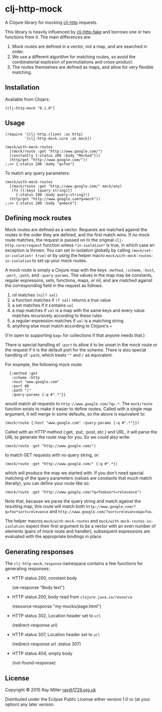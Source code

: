 # clj-http-mock

A Clojure library for mocking [clj-http](https://github.com/dakrone/clj-http) requests.

This library is heavily influenced by [clj-http-fake](https://github.com/myfreeweb/clj-http-fake)
and borrows one or two functions from it. The main differences are:

1. Mock routes are defined in a vector, not a map, and are searched in
order.
1. We use a different algorithm for matching routes, so avoid
the combinatorial explosion of permutiations and cross-product.
1. The routes themselves are defined as maps, and allow for very flexible matching.

## Installation

Available from Clojars:

    [clj-http-mock "0.1.0"]
    
## Usage

    (require '[clj-http.client :as http]
             '[clj-http-mock.core :as mock])
             
    (mock/with-mock-routes
      [(mock/route :get "http://www.google.com/")      
      (constantly {:status 200 :body "Mocked"})]
      (http/get "http://www.google.com/"))
    ;;=> {:status 200 :body "q=foo"}
    
To match any query parameters:

    (mock/with-mock-routes
      [(mock/route :get "http;//www.google.com/" mock/any)
       (fn [{:keys [query-string]}]
         {:status 200 :body query-string})]
      (http/get "http://www.google.com?q=mock"))
    ;;=> {:status 200 :body "q=mock"}

## Defining mock routes     
             
Mock routes are defined as a vector. Requests are matched against the
routes in the order they are defined, and the first match wins. If no
mock route matches, the request is passed on to the original
`clj-http.core/request` function unless `*in-isolation*` is true, in
which case an exception is thrown. You can set in-isolation globally by
calling `(mock/set-in-isolation! true)` or by using the helper macro
`mock/with-mock-routes-in-isolation` to set up your mock routes.

A mock route is simply a Clojure map with the keys `:method`, `:scheme`,
`:host`, `:port`, `:path`, and `:query-params`. The values in the map
may be constants, regular expressons, sets, functions, maps, or nil, and
are matched against the corresponding field in the request as follows:

1. nil matches `(nil? val)`
2. a function matches if `(f val)` returns a true value
3. a set matches if it contains `val`
4. a map matches if `val` is a map with the same keys and every value
matches recursively according to these rules
5. a regular-expression matches if `val` is a matching string
6. anything else must match according to Clojure's `=`

(I'm open to supporting `bag=` for collections if that anyone needs
that.)

There is special handling of `:port` to allow it to be unset in the mock
route or the request if it is the default port for the scheme. There is
also special handling of `:path`, which treats `""` and `/` as
equivalent.

For example, the following mock route:

      {:method :get 
       :scheme :http 
       :host "www.google.com"
       :port 80
       :path "/"
       :query-params {:q #".*"}}

would match all requests to `http://www.google.com/?q=.*`. The
`mock/route` function exists to make it easier to define routes. Called
with a single map argument, it will merge in some defaults, so the above
is equivalent to:

    (mock/route {:host "www.google.com" :query-params {:q #".*"}})
    
Called with an HTTP method (:get, :put, :post, etc.) and URL, it will
parse the URL to generate the route map for you. So we could also write:

    (mock/route :get "http://www.google.com/")
    
to match GET requests with no query string, or:

    (mock/route :get "http://www.google.com/" {:q #".*})
    
which will produce the map we started with. If you don't need special
matching of the query parameters (values are constants that much match
literally), you can define your route like so:

    (mock/route :get "http://www.google.com/?q=foo&sort=relevance")
    
Note that, because we parse the query string and match against the
resulting map, this route will match both
`http://www.google.com/?q=foo*sort=relevance` and
`http://www.google.com/?sort=relevance&q=foo`.

The helper macros `mock/with-mock-routes` and
`mock/with-mock-routes-in-isolation` expect their first argument to be a
vector with an even number of elements (pairs of mock route and
handler); subsequent expressions are evaluated with the appropriate
bindings in place.

## Generating responses

The `clj-http-mock.response` namespace contains a few functions for
generating responses:

* HTTP status 200, constant body

    (ok-response "Body text")

* HTTP status 200, body read from `clojure.java.io/resource`

    (resource-response "my-mocks/page.html")
    
* HTTP status 302, Location header set to `url`

    (redirect-response url)
    
* HTTP status 307, Location header set to `url`

    (redirect-response url :status 307)
    
* HTTP status 404, empty body

    (not-found-response)

## License

Copyright © 2015 Ray Miller <ray@1729.org.uk>

Distributed under the Eclipse Public License either version 1.0 or (at
your option) any later version.
